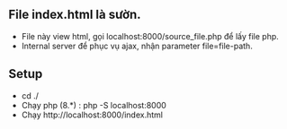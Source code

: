 ## File index.html là sườn.
- File này view html, gọi localhost:8000/source_file.php để lấy file php.
- Internal server để phục vụ ajax, nhận parameter file=file-path.

## Setup
- cd ./
- Chạy php (8.*) : php -S localhost:8000
- Chạy http://localhost:8000/index.html
